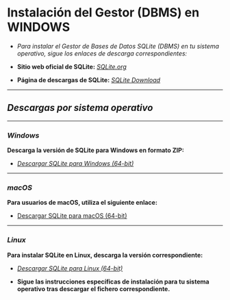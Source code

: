 <!-- Autor: Daniel Benjamin Perez Morales -->
<!-- GitHub: https://github.com/D4nitrix13 -->
<!-- GitLab: https://gitlab.com/D4nitrix13 -->
<!-- Correo electrónico: danielperezdev@proton.me -->

# Instalación del Gestor (DBMS) en WINDOWS

- *Para instalar el Gestor de Bases de Datos SQLite (DBMS) en tu sistema operativo, sigue los enlaces de descarga correspondientes:*

- **Sitio web oficial de SQLite:** *[SQLite.org](https://www.sqlite.org/index.html "https://www.sqlite.org/index.html")*
- **Página de descargas de SQLite:** *[SQLite Download](https://www.sqlite.org/download.html "https://www.sqlite.org/download.html")*

---

## ***Descargas por sistema operativo***

---

### ***Windows***

**Descarga la versión de SQLite para Windows en formato ZIP:**

- *[Descargar SQLite para Windows (64-bit)](https://www.sqlite.org/2024/sqlite-tools-win-x64-3460100.zip "https://www.sqlite.org/2024/sqlite-tools-win-x64-3460100.zip")*

---

### ***macOS***

**Para usuarios de macOS, utiliza el siguiente enlace:**

- [Descargar SQLite para macOS (64-bit)](https://www.sqlite.org/2024/sqlite-tools-osx-x64-3460100.zip "https://www.sqlite.org/2024/sqlite-tools-osx-x64-3460100.zip")

---

### ***Linux***

**Para instalar SQLite en Linux, descarga la versión correspondiente:**

- *[Descargar SQLite para Linux (64-bit)](https://www.sqlite.org/2024/sqlite-tools-linux-x64-3460100.zip "https://www.sqlite.org/2024/sqlite-tools-linux-x64-3460100.zip")*

- **Sigue las instrucciones específicas de instalación para tu sistema operativo tras descargar el fichero correspondiente.**
